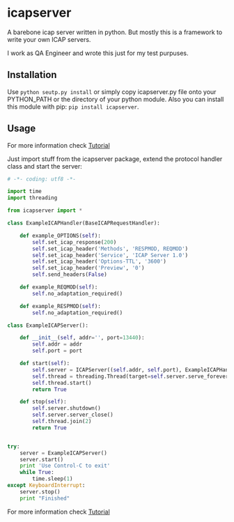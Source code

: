 icapserver
==========

A barebone icap server written in python.
But mostly this is a framework to write your own ICAP servers.

I work as QA Engineer and wrote this just for my test purpuses.

Installation
------------

Use `python seutp.py install` or simply copy icapserver.py file 
onto your PYTHON_PATH or the directory of your python module.
Also  you can install this module with pip: `pip install icapserver`.

Usage
-----
For more information check [Tutorial](https://github.com/Peoplecantfly/icapserver/blob/master/TUTORIAL.md)

Just import stuff from the icapserver package, extend the protocol handler 
class and start the server:

```python
# -*- coding: utf8 -*-

import time
import threading

from icapserver import *

class ExampleICAPHandler(BaseICAPRequestHandler):

	def example_OPTIONS(self):
		self.set_icap_response(200)
		self.set_icap_header('Methods', 'RESPMOD, REQMOD')
		self.set_icap_header('Service', 'ICAP Server 1.0')
		self.set_icap_header('Options-TTL', '3600')
		self.set_icap_header('Preview', '0')
		self.send_headers(False)

	def example_REQMOD(self):
		self.no_adaptation_required()

	def example_RESPMOD(self):
		self.no_adaptation_required()

class ExampleICAPServer():

	def __init__(self, addr='', port=13440):
		self.addr = addr
		self.port = port

	def start(self):
		self.server = ICAPServer((self.addr, self.port), ExampleICAPHandler)
		self.thread = threading.Thread(target=self.server.serve_forever)
		self.thread.start()
		return True

	def stop(self):
		self.server.shutdown()
		self.server.server_close()
		self.thread.join(2)
		return True


try:
	server = ExampleICAPServer()
	server.start()
	print 'Use Control-C to exit'
	while True:
		time.sleep(1)
except KeyboardInterrupt:
	server.stop()
	print "Finished"
```
For more information check [Tutorial](https://github.com/Peoplecantfly/icapserver/blob/master/TUTORIAL.md)
